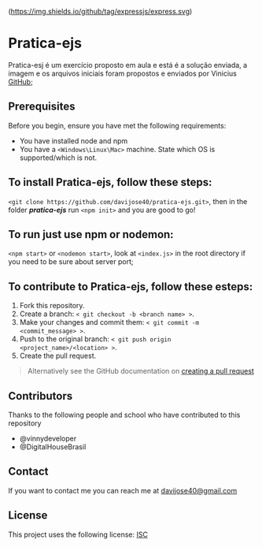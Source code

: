 
<!-- badges -->
(https://img.shields.io/github/tag/expressjs/express.svg)

<!-- name the thing -->
# Pratica-ejs

<!-- summary -->
Pratica-esj é um exercício proposto em aula e está é a solução enviada, a imagem e os arquivos iniciais foram propostos e enviados por Vinicius [GitHub](https://github.com/vinnydeveloper);

<!-- Prerequisites -->
## Prerequisites
Before you begin, ensure you have met the following requirements:
* You have installed node and npm
* You have a `<Windows\Linux\Mac>` machine. State which OS is supported/which is not.

<!-- How to install the thing -->
## To install **Pratica-ejs**, follow these steps:
`<git clone https://github.com/davijose40/pratica-ejs.git>`, then in the folder ***pratica-ejs*** run `<npm init>` and you are good to go!

<!-- How to use the thing -->
## To run just use npm or nodemon: 
`<npm start>` or `<nodemon start>`, 
look at `<index.js>` in the root directory if you need to  be sure about server port;

<!-- How to contribute to the thing -->
## To contribute to **Pratica-ejs**, follow these esteps:
1. Fork this repository.
2. Create a branch: `< git checkout -b <branch name> >`.
3. Make your changes and commit them: `< git commit -m <commit_message> >`.
4. Push to the original branch: `< git push origin <project_name>/<location> >`.
5. Create the pull request.

> Alternatively see the GitHub documentation on [creating a pull request](https://help.github.com/en/github/collaborating-with-issues-and-pull-requests/creating-a-pull-request)

<!-- Add contributors -->
## Contributors
Thanks to the following people and school who have contributed to this repository
* @vinnydeveloper
* @DigitalHouseBrasil


<!-- Add acknowledgements -->




<!-- Contact information -->
## Contact
If you want to contact me you can reach me at davijose40@gmail.com


<!-- Add licence information -->
## License
This project uses the following license: [ISC](https://opensource.org/licenses/ISC)




